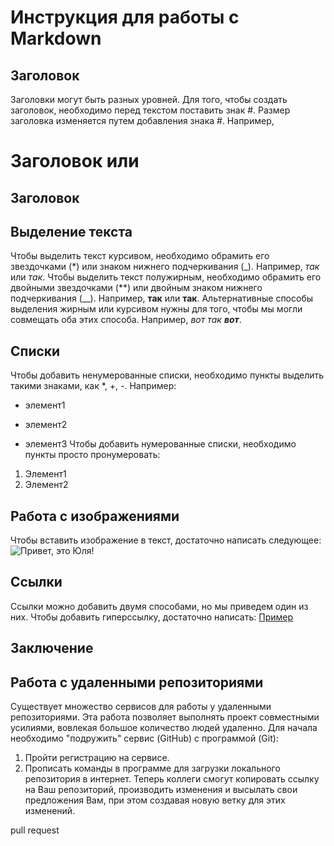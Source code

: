 # Инструкция для работы с Markdown

## Заголовок

Заголовки могут быть разных уровней. Для того, чтобы создать заголовок, необходимо перед текстом поставить знак #. Размер заголовка изменяется путем добавления знака #.
Например, 
# Заголовок или 
## Заголовок

## Выделение текста

Чтобы выделить текст курсивом, необходимо обрамить его звездочками (*) или знаком нижнего подчеркивания (_). Например, *так* или _так_.
Чтобы выделить текст полужирным, необходимо обрамить его двойными звездочками (**) или двойным знаком нижнего подчеркивания (__).
Например, **так** или __так__.
Альтернативные способы выделения жирным или курсивом нужны для того, чтобы мы могли совмещать оба этих способа.
Например, *вот так __вот__*.

## Списки

Чтобы добавить ненумерованные списки, необходимо пункты выделить такими знаками, как *, +, -.
Например:
* элемент1
+ элемент2
- элемент3
Чтобы добавить нумерованные списки, необходимо пункты просто пронумеровать:
1. Элемент1
2. Элемент2

## Работа с изображениями

Чтобы вставить изображение в текст, достаточно написать следующее:
![Привет, это Юля!](Юля11.jpeg)

## Ссылки

Ссылки можно добавить двумя способами, но мы приведем один из них.
Чтобы добавить гиперссылку, достаточно написать:
[Пример](https://istina.msu.ru/profile/Julia_Babykina/)

## Заключение

## Работа с удаленными репозиториями

Существует множество сервисов для работы у удаленными репозиториями. Эта работа позволяет выполнять проект совместными усилиями, вовлекая большое количество людей удаленно.
Для начала необходимо "подружить" сервис (GitHub) с программой (Git):
1. Пройти регистрацию на сервисе.
2. Прописать команды в программе для загрузки локального репозитория в интернет.
Теперь коллеги смогут копировать ссылку на Ваш репозиторий, производить изменения и высылать свои предложения Вам, при этом создавая новую ветку для этих изменений.

pull request